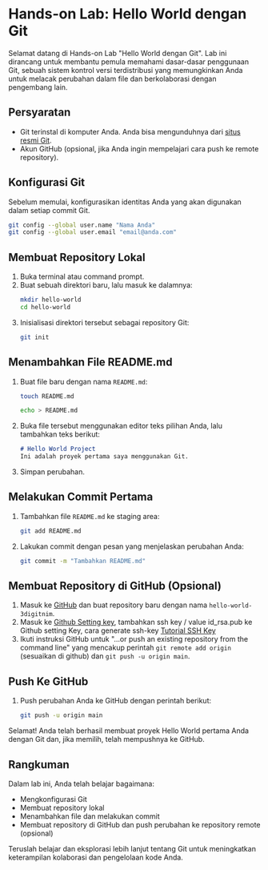 
# Hands-on Lab: Hello World dengan Git

Selamat datang di Hands-on Lab "Hello World dengan Git". Lab ini dirancang untuk membantu pemula memahami dasar-dasar penggunaan Git, sebuah sistem kontrol versi terdistribusi yang memungkinkan Anda untuk melacak perubahan dalam file dan berkolaborasi dengan pengembang lain.

## Persyaratan
- Git terinstal di komputer Anda. Anda bisa mengunduhnya dari [situs resmi Git](https://git-scm.com/downloads).
- Akun GitHub (opsional, jika Anda ingin mempelajari cara push ke remote repository).

## Konfigurasi Git

Sebelum memulai, konfigurasikan identitas Anda yang akan digunakan dalam setiap commit Git.

```bash
git config --global user.name "Nama Anda"
git config --global user.email "email@anda.com"
```

## Membuat Repository Lokal

1. Buka terminal atau command prompt.
2. Buat sebuah direktori baru, lalu masuk ke dalamnya:
   ```bash
   mkdir hello-world
   cd hello-world
   ```
3. Inisialisasi direktori tersebut sebagai repository Git:
   ```bash
   git init
   ```

## Menambahkan File README.md

1. Buat file baru dengan nama `README.md`:
   ```bash
   touch README.md
   ```
   ```bash
   echo > README.md
   ```
2. Buka file tersebut menggunakan editor teks pilihan Anda, lalu tambahkan teks berikut:
   ```markdown
   # Hello World Project
   Ini adalah proyek pertama saya menggunakan Git.
   ```
3. Simpan perubahan.

## Melakukan Commit Pertama

1. Tambahkan file `README.md` ke staging area:
   ```bash
   git add README.md
   ```
2. Lakukan commit dengan pesan yang menjelaskan perubahan Anda:
   ```bash
   git commit -m "Tambahkan README.md"
   ```

## Membuat Repository di GitHub (Opsional)

1. Masuk ke [GitHub](https://github.com/) dan buat repository baru dengan nama `hello-world-3digitnim`.
2. Masuk ke [Github Setting key](https://github.com/settings/keys), tambahkan ssh key / value id_rsa.pub ke Github setting Key, cara generate ssh-key [Tutorial SSH Key](https://www.cs.utexas.edu/facilities-documentation/ssh-keys-csres-windows-10)
3. Ikuti instruksi GitHub untuk "…or push an existing repository from the command line" yang mencakup perintah `git remote add origin` (sesuaikan di github) dan `git push -u origin main`.

## Push Ke GitHub

1. Push perubahan Anda ke GitHub dengan perintah berikut:
   ```bash
   git push -u origin main
   ```

Selamat! Anda telah berhasil membuat proyek Hello World pertama Anda dengan Git dan, jika memilih, telah mempushnya ke GitHub.

## Rangkuman

Dalam lab ini, Anda telah belajar bagaimana:
- Mengkonfigurasi Git
- Membuat repository lokal
- Menambahkan file dan melakukan commit
- Membuat repository di GitHub dan push perubahan ke repository remote (opsional)

Teruslah belajar dan eksplorasi lebih lanjut tentang Git untuk meningkatkan keterampilan kolaborasi dan pengelolaan kode Anda.